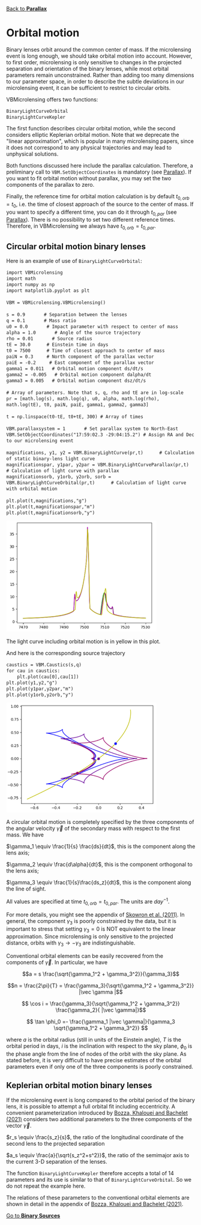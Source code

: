 [Back to **Parallax**](Parallax.md)

# Orbital motion

Binary lenses orbit around the common center of mass. If the microlensing event is long enough, we should take orbital motion into account. However, to first order, microlensing is only sensitive to changes in the projected separation and orientation of the binary lenses, while most orbital parameters remain unconstrained. Rather than adding too many dimensions to our parameter space, in order to describe the subtle deviations in our microlensing event, it can be sufficient to restrict to circular orbits.

VBMicrolensing offers two functions:

```
BinaryLightCurveOrbital
BinaryLightCurveKepler
```

The first function describes circular orbital motion, while the second considers elliptic Keplerian orbital motion. Note that we deprecate the "linear approximation", which is popular in many microlensing papers, since it does not correspond to any physical trajectories and may lead to unphysical solutions.

Both functions discussed here include the parallax calculation. Therefore, a preliminary call to `VBM.SetObjectCoordinates` is mandatory (see [Parallax](Parallax.md)). If you want to fit orbital motion without parallax, you may set the two components of the parallax to zero.

Finally, the reference time for orbital motion calculation is by default $t_{0,orb}=t_0$, i.e. the time of closest approach of the source to the center of mass. If you want to specify a different time, you can do it through $t_{0,par}$ (see [Parallax](Parallax.md#reference-time-for-parallax-t_0par)). There is no possibility to set two different reference times. Therefore, in VBMicrolensing we always have $t_{0,orb} = t_{0,par}$.

## Circular orbital motion binary lenses

Here is an example of use of `BinaryLightCurveOrbital`:

```
import VBMicrolensing
import math
import numpy as np
import matplotlib.pyplot as plt

VBM = VBMicrolensing.VBMicrolensing()

s = 0.9       # Separation between the lenses
q = 0.1       # Mass ratio
u0 = 0.0       # Impact parameter with respect to center of mass
alpha = 1.0       # Angle of the source trajectory
rho = 0.01       # Source radius
tE = 30.0      # Einstein time in days
t0 = 7500      # Time of closest approach to center of mass
paiN = 0.3     # North component of the parallax vector
paiE = -0.2     # East component of the parallax vector
gamma1 = 0.011   # Orbital motion component ds/dt/s
gamma2 = -0.005   # Orbital motion component dalpha/dt
gamma3 = 0.005   # Orbital motion component dsz/dt/s

# Array of parameters. Note that s, q, rho and tE are in log-scale
pr = [math.log(s), math.log(q), u0, alpha, math.log(rho), math.log(tE), t0, paiN, paiE, gamma1, gamma2, gamma3]

t = np.linspace(t0-tE, t0+tE, 300) # Array of times

VBM.parallaxsystem = 1       # Set parallax system to North-East
VBM.SetObjectCoordinates("17:59:02.3 -29:04:15.2") # Assign RA and Dec to our microlensing event

magnifications, y1, y2 = VBM.BinaryLightCurve(pr,t)      # Calculation of static binary-lens light curve
magnificationspar, y1par, y2par = VBM.BinaryLightCurveParallax(pr,t)      # Calculation of light curve with parallax
magnificationsorb, y1orb, y2orb, sorb = VBM.BinaryLightCurveOrbital(pr,t)      # Calculation of light curve with orbital motion

plt.plot(t,magnifications,"g")
plt.plot(t,magnificationspar,"m")
plt.plot(t,magnificationsorb,"y")
```

<img src="BinaryLens_lightcurve_orbital.png" width = 400>

The light curve including orbital motion is in yellow in this plot. 

And here is the corresponding source trajectory
```
caustics = VBM.Caustics(s,q)
for cau in caustics:
    plt.plot(cau[0],cau[1])
plt.plot(y1,y2,"g")
plt.plot(y1par,y2par,"m")
plt.plot(y1orb,y2orb,"y")
```

<img src="BinaryLens_lightcurve_orbital_caustics.png" width = 400>

A circular orbital motion is completely specified by the three components of the angular velocity $\vec \gamma$ of the secondary mass with respect to the first mass. We have

$\gamma_1 \equiv \frac{1}{s} \frac{ds}{dt}$, this is the component along the lens axis;

$\gamma_2 \equiv \frac{d\alpha}{dt}$, this is the component orthogonal to the lens axis;

$\gamma_3 \equiv \frac{1}{s}\frac{ds_z}{dt}$, this is the component along the line of sight.

All values are specified at time $t_{0,orb}=t_{0,par}$. The units are $day^{-1}$.

For more details, you might see the appendix of [Skowron et al. (2011)](https://ui.adsabs.harvard.edu/abs/2011ApJ...738...87S/abstract). In general, the component $\gamma_3$ is poorly constrained by the data, but it is important to stress that setting $\gamma_3=0$ is NOT equivalent to the linear approximation. Since microlensing is only sensitive to the projected distance, orbits with $\gamma_3 \rightarrow - \gamma_3$ are indistinguishable.

Conventional orbital elements can be easily recovered from the components of $\vec \gamma$. In particular, we have

$$a = s \frac{\sqrt{\gamma_1^2 + \gamma_3^2}}{\gamma_3}$$

$$n = \frac{2\pi}{T} =  \frac{\gamma_3}{\sqrt{\gamma_1^2 + \gamma_3^2}} |\vec \gamma |$$

$$ \cos i = \frac{\gamma_3}{\sqrt{\gamma_1^2 + \gamma_3^2}} \frac{\gamma_2}{ |\vec \gamma|}$$

$$ \tan \phi_0 =- \frac{\gamma_1 |\vec \gamma|}{\gamma_3 \sqrt{\gamma_1^2 + \gamma_3^2}} $$

where $a$ is the orbital radius (still in units of the Einstein angle), $T$ is the orbital period in days, $i$ is the inclination with respect to the sky plane, $\phi_0$ is the phase angle from the line of nodes of the orbit with the sky plane. As stated before, it is very difficult to have precise estimates of the orbital parameters even if only one of the three components is poorly constrained.

## Keplerian orbital motion binary lenses

If the microlensing event is long compared to the orbital period of the binary lens, it is possible to attempt a full orbital fit including eccentricity. A convenient parameterization introduced by [Bozza, Khalouei and Bachelet (2021)](https://ui.adsabs.harvard.edu/abs/2021MNRAS.505..126B/abstract) considers two additional parameters to the three components of the vector $\vec \gamma$.

$r_s \equiv \frac{s_z}{s}$, the ratio of the longitudinal coordinate of the second lens to the projected separation

$a_s \equiv \frac{a}{\sqrt{s_z^2+s^2}}$, the ratio of the semimajor axis to the current 3-D separation of the lenses.

The function `BinaryLightCurveKepler` therefore accepts a total of 14 parameters and its use is similar to that of `BinaryLightCurveOrbital`. So we do not repeat the example here.

The relations of these parameters to the conventional orbital elements are shown in detail in the appendix of [Bozza, Khalouei and Bachelet (2021)](https://ui.adsabs.harvard.edu/abs/2021MNRAS.505..126B/abstract).

[Go to **Binary Sources**](BinarySources.md)
